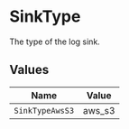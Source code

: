 # SinkType

The type of the log sink.


## Values

| Name            | Value           |
| --------------- | --------------- |
| `SinkTypeAwsS3` | aws_s3          |